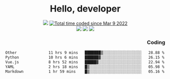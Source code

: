 # <div align='center' >Hello, developer</div>

<div align='center'>
  <a ><img src="https://img.shields.io/badge/dynamic/json?url=https%3A%2F%2Fapi.swo.moe%2Fstats%2Fgithub%2FFree-Aaron-Li&query=count&color=181717&label=GitHub&labelColor=282c34&logo=github&suffix=+follows&cacheSeconds=3600"></a>
  <a href="https://wakatime.com/@fe40087f-8eae-48dc-9950-ad0633db1591"><img src="https://wakatime.com/badge/user/fe40087f-8eae-48dc-9950-ad0633db1591.svg" alt="Total time coded since Mar 9 2022" /></a>
</div>
<div align='center'>
  <a><img src="https://img.shields.io/badge/Rookie-blue?style=plastic&logo=c&logoColor=blue&labelColor=F5B7DB"></a>
  <a><img src="https://img.shields.io/badge/Rookie-blue?style=plastic&logo=c%2B%2B&logoColor=blue&labelColor=F5B7DB"></a> 
  <a><img src="https://img.shields.io/badge/Rookie-blue?style=plastic&logo=python&logoColor=blue&labelColor=F5B7DB"></a> 
</div>

<div align='right'>
  <h3>Coding</h3>
</div>

<!--START_SECTION:waka-->

```txt
Other              11 hrs 9 mins   ███████▒░░░░░░░░░░░░░░░░░   28.88 %
Python             10 hrs 6 mins   ██████▓░░░░░░░░░░░░░░░░░░   26.15 %
Vue.js             8 hrs 52 mins   █████▓░░░░░░░░░░░░░░░░░░░   22.94 %
YAML               2 hrs 18 mins   █▒░░░░░░░░░░░░░░░░░░░░░░░   05.98 %
Markdown           1 hr 59 mins    █▒░░░░░░░░░░░░░░░░░░░░░░░   05.16 %
```

<!--END_SECTION:waka-->




